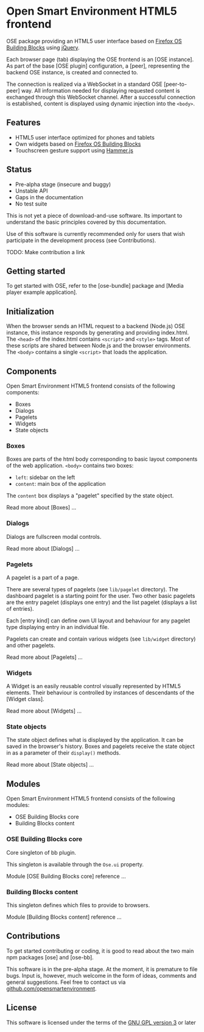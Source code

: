 # Open Smart Environment HTML5 frontend

OSE package providing an HTML5 user interface based on [Firefox OS
Building Blocks](http://buildingfirefoxos.com/) using
[jQuery](http://www.jquery.com).

Each browser page (tab) displaying the OSE frontend is an [OSE
instance]. As part of the base [OSE plugin] configuration, a
[peer], representing the backend OSE instance, is created and
connected to.

The connection is realized via a WebSocket in a standard OSE
[peer-to-peer] way. All information needed for displaying requested
content is exchanged through this WebSocket channel. After a
successful connection is established, content is displayed using
dynamic injection into the `<body>`.

## Features
- HTML5 user interface optimized for phones and tablets
- Own widgets based on [Firefox OS Building
  Blocks](http://buildingfirefoxos.com/)
- Touchscreen gesture support using
  [Hammer.js](http://eightmedia.github.io/hammer.js)

## Status
- Pre-alpha stage (insecure and buggy)
- Unstable API
- Gaps in the documentation
- No test suite

This is not yet a piece of download-and-use software. Its important
to understand the basic principles covered by this documentation.

Use of this software is currently recommended only for users that
wish participate in the development process (see Contributions).

TODO: Make contribution a link

## Getting started
To get started with OSE, refer to the [ose-bundle] package and
[Media player example application].

## Initialization

When the browser sends an HTML request to a backend (Node.js) OSE
instance, this instance responds by generating and providing
index.html. The `<head>` of the index.html contains `<script>` and
`<style>` tags. Most of these scripts are shared between Node.js
and the browser environments. The `<body>` contains a single
`<script>` that loads the application.

## Components
Open Smart Environment HTML5 frontend consists of the following components:
- Boxes
- Dialogs
- Pagelets
- Widgets
- State objects

### Boxes
Boxes are parts of the html body corresponding to basic layout
components of the web application. `<body>` contains two boxes:
* `left`: sidebar on the left
* `content`: main box of the application

The `content` box displays a "pagelet" specified by the state object.

Read more about [Boxes] ...


### Dialogs
Dialogs are fullscreen modal controls.

Read more about [Dialogs] ...


### Pagelets
A pagelet is a part of a page.

There are several types of pagelets (see `lib/pagelet`
directory).
The dashboard pagelet is a starting point for the user.
Two other basic pagelets are the entry pagelet (displays one
entry) and the list pagelet (displays a list of entries).

Each [entry kind] can define own UI layout and behaviour for any pagelet type displaying entry in an individual file.

Pagelets can create and contain various widgets (see `lib/widget`
directory) and other pagelets.

Read more about [Pagelets] ...


### Widgets
A Widget is an easily reusable control visually represented by
HTML5 elements. Their behaviour is controlled by instances of
descendants of the [Widget class].

Read more about [Widgets] ...


### State objects
The state object defines what is displayed by the application. It
can be saved in the browser's history. Boxes and pagelets receive
the state object in as a parameter of their `display()` methods.

Read more about [State objects] ...


## Modules
Open Smart Environment HTML5 frontend consists of the following modules:
- OSE Building Blocks core
- Building Blocks content

### OSE Building Blocks core
Core singleton of bb plugin.

This singleton is available through the `Ose.ui` property.

Module [OSE Building Blocks core] reference ... 

### Building Blocks content
This singleton defines which files to provide to browsers.

Module [Building Blocks content] reference ... 

## Contributions
To get started contributing or coding, it is good to read about the
two main npm packages [ose] and [ose-bb].

This software is in the pre-alpha stage. At the moment, it is
premature to file bugs. Input is, however, much welcome in the form
of ideas, comments and general suggestions.  Feel free to contact
us via
[github.com/opensmartenvironment](https://github.com/opensmartenvironment).

## License
This software is licensed under the terms of the [GNU GPL version
3](../LICENCE) or later
